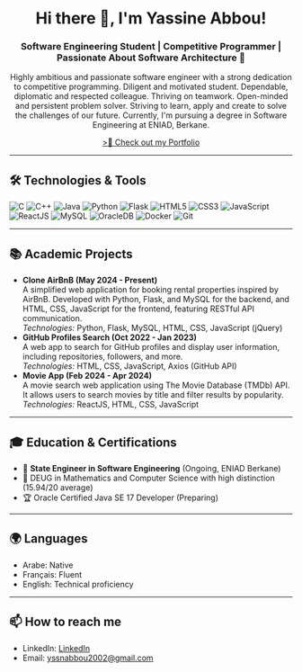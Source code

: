 <h1 align="center">Hi there 👋, I'm Yassine Abbou!</h1>

<h3 align="center">Software Engineering Student | Competitive Programmer | Passionate About Software Architecture 🚀</h3>

<p align="center">
  Highly ambitious and passionate software engineer with a strong dedication to competitive programming. Diligent and motivated student. Dependable, diplomatic and respected colleague.   
  Thriving on teamwork. Open-minded and persistent problem solver. Striving to learn, apply and create to solve the challenges of our future.
  Currently, I'm pursuing a degree in Software Engineering at ENIAD, Berkane.
</p>

<p align="center">
  <a href="https://yassineab.netlify.app/" target="_blank" rel="noopener noreferrer">>🔗 Check out my Portfolio</a>
</p>

<hr>

<h2>🛠️ Technologies & Tools</h2>
<p>
  <img src="https://img.shields.io/badge/C-00599C?style=for-the-badge&logo=c&logoColor=white" alt="C">
  <img src="https://img.shields.io/badge/C++-00599C?style=for-the-badge&logo=cplusplus&logoColor=white" alt="C++">
  <img src="https://img.shields.io/badge/Java-ED8B00?style=for-the-badge&logo=java&logoColor=white" alt="Java">
  <img src="https://img.shields.io/badge/Python-3776AB?style=for-the-badge&logo=python&logoColor=white" alt="Python">
  <img src="https://img.shields.io/badge/Flask-000000?style=for-the-badge&logo=flask&logoColor=white" alt="Flask">
  <img src="https://img.shields.io/badge/HTML5-E34F26?style=for-the-badge&logo=html5&logoColor=white" alt="HTML5">
  <img src="https://img.shields.io/badge/CSS3-1572B6?style=for-the-badge&logo=css3&logoColor=white" alt="CSS3">
  <img src="https://img.shields.io/badge/JavaScript-F7DF1E?style=for-the-badge&logo=javascript&logoColor=black" alt="JavaScript">
  <img src="https://img.shields.io/badge/ReactJS-61DAFB?style=for-the-badge&logo=react&logoColor=black" alt="ReactJS">
  <img src="https://img.shields.io/badge/MySQL-4479A1?style=for-the-badge&logo=mysql&logoColor=white" alt="MySQL">
  <img src="https://img.shields.io/badge/OracleDB-F80000?style=for-the-badge&logo=oracle&logoColor=white" alt="OracleDB">
  <img src="https://img.shields.io/badge/Docker-2496ED?style=for-the-badge&logo=docker&logoColor=white" alt="Docker">
  <img src="https://img.shields.io/badge/Git-F05032?style=for-the-badge&logo=git&logoColor=white" alt="Git">
</p>

<hr>

<h2>📚 Academic Projects</h2>

<ul>
  <li>
    <strong>Clone AirBnB (May 2024 - Present)</strong><br>
    A simplified web application for booking rental properties inspired by AirBnB. Developed with Python, Flask, and MySQL for the backend, and HTML, CSS, JavaScript for the frontend, featuring RESTful API communication.<br>
    <em>Technologies:</em> Python, Flask, MySQL, HTML, CSS, JavaScript (jQuery)
  </li>
  <li>
    <strong>GitHub Profiles Search (Oct 2022 - Jan 2023)</strong><br>
    A web app to search for GitHub profiles and display user information, including repositories, followers, and more.<br>
    <em>Technologies:</em> HTML, CSS, JavaScript, Axios (GitHub API)
  </li>
  <li>
    <strong>Movie App (Feb 2024 - Apr 2024)</strong><br>
    A movie search web application using The Movie Database (TMDb) API. It allows users to search movies by title and filter results by popularity.<br>
    <em>Technologies:</em> ReactJS, HTML, CSS, JavaScript
  </li>
</ul>

<hr>

<h2>🎓 Education & Certifications</h2>
<ul>
  <li>📖 <strong>State Engineer in Software Engineering</strong> (Ongoing, ENIAD Berkane)</li>
  <li>📜 DEUG in Mathematics and Computer Science with high distinction (15.94/20 average)</li>
  <li>🏆 Oracle Certified Java SE 17 Developer (Preparing)</li>
</ul>

<hr>

<h2>🌍 Languages</h2>
<ul>
  <li>Arabe: Native</li>
  <li>Français: Fluent</li>
  <li>English: Technical proficiency</li>
</ul>

<hr>

<h2>📫 How to reach me</h2>
<ul>
  <li>LinkedIn: <a href="https://www.linkedin.com/in/yassine-abbou-21a47024a/">LinkedIn</a></li>
  <li>Email: <a href="mailto:yssnabbou2002@gmail.com">yssnabbou2002@gmail.com</a></li>
</ul>
